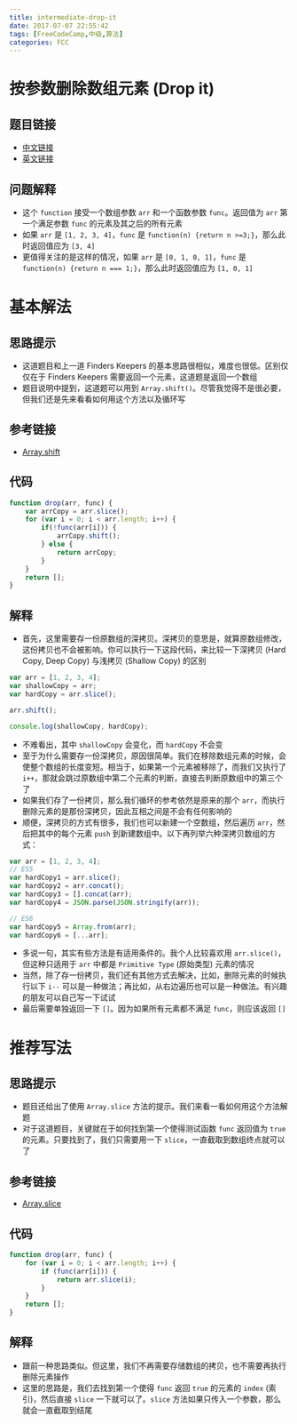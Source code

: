```yaml
---
title: intermediate-drop-it
date: 2017-07-07 22:55:42
tags: [FreeCodeCamp,中级,算法]
categories: FCC
---
```


# 按参数删除数组元素 (Drop it)

## 题目链接
- [中文链接](https://freecodecamp.cn/challenges/drop-it)
- [英文链接](https://freecodecamp.com/challenges/drop-it)

## 问题解释
- 这个 `function` 接受一个数组参数 `arr` 和一个函数参数 `func`。返回值为 `arr` 第一个满足参数 `func` 的元素及其之后的所有元素
- 如果 `arr` 是 `[1, 2, 3, 4]`，`func` 是 `function(n) {return n >=3;}`，那么此时返回值应为 `[3, 4]`
- 更值得关注的是这样的情况，如果 `arr` 是 `[0, 1, 0, 1]`，`func` 是 `function(n) {return n === 1;}`，那么此时返回值应为 `[1, 0, 1]`

<!--more-->

# 基本解法
## 思路提示
- 这道题目和上一道 Finders Keepers 的基本思路很相似，难度也很低。区别仅仅在于 Finders Keepers 需要返回一个元素，这道题是返回一个数组
- 题目说明中提到，这道题可以用到 `Array.shift()`。尽管我觉得不是很必要，但我们还是先来看看如何用这个方法以及循环写

## 参考链接
- [Array.shift](https://developer.mozilla.org/zh-CN/docs/Web/JavaScript/Reference/Global_Objects/Array/shift)

## 代码
```js
function drop(arr, func) {
    var arrCopy = arr.slice();
    for (var i = 0; i < arr.length; i++) {
        if(!func(arr[i])) {
            arrCopy.shift();
        } else {
            return arrCopy;
        }
    }
    return [];
}
```

## 解释
- 首先，这里需要存一份原数组的深拷贝。深拷贝的意思是，就算原数组修改，这份拷贝也不会被影响。你可以执行一下这段代码，来比较一下深拷贝 (Hard Copy, Deep Copy) 与浅拷贝 (Shallow Copy) 的区别

```js
var arr = [1, 2, 3, 4];
var shallowCopy = arr;
var hardCopy = arr.slice();

arr.shift();

console.log(shallowCopy, hardCopy);
```

- 不难看出，其中 `shallowCopy` 会变化，而 `hardCopy` 不会变
- 至于为什么需要存一份深拷贝，原因很简单。我们在移除数组元素的时候，会使整个数组的长度变短。相当于，如果第一个元素被移除了，而我们又执行了 `i++`，那就会跳过原数组中第二个元素的判断，直接去判断原数组中的第三个了
- 如果我们存了一份拷贝，那么我们循环的参考依然是原来的那个 `arr`，而执行删除元素的是那份深拷贝，因此互相之间是不会有任何影响的
- 顺便，深拷贝的方式有很多，我们也可以新建一个空数组，然后遍历 `arr`，然后把其中的每个元素 `push` 到新建数组中。以下再列举六种深拷贝数组的方式：

```js
var arr = [1, 2, 3, 4];
// ES5
var hardCopy1 = arr.slice();
var hardCopy2 = arr.concat();
var hardCopy3 = [].concat(arr);
var hardCopy4 = JSON.parse(JSON.stringify(arr));

// ES6
var hardCopy5 = Array.from(arr);
var hardCopy6 = [...arr];
```

- 多说一句，其实有些方法是有适用条件的。我个人比较喜欢用 `arr.slice()`，但这种只适用于 `arr` 中都是 `Primitive Type` (原始类型) 元素的情况
- 当然，除了存一份拷贝，我们还有其他方式去解决，比如，删除元素的时候执行以下 `i--` 可以是一种做法；再比如，从右边遍历也可以是一种做法。有兴趣的朋友可以自己写一下试试
- 最后需要单独返回一下 `[]`。因为如果所有元素都不满足 `func`，则应该返回 `[]`

# 推荐写法
## 思路提示
- 题目还给出了使用 `Array.slice` 方法的提示。我们来看一看如何用这个方法解题
- 对于这道题目，关键就在于如何找到第一个使得测试函数 `func` 返回值为 `true` 的元素。只要找到了，我们只需要用一下 `slice`，一直截取到数组终点就可以了

## 参考链接
- [Array.slice](https://developer.mozilla.org/zh-CN/docs/Web/JavaScript/Reference/Global_Objects/Array/slice)

## 代码
```js
function drop(arr, func) {
    for (var i = 0; i < arr.length; i++) {
        if (func(arr[i])) {
            return arr.slice(i);
        }
    }
    return [];
}
```

## 解释
- 跟前一种思路类似。但这里，我们不再需要存储数组的拷贝，也不需要再执行删除元素操作
- 这里的思路是，我们去找到第一个使得 `func` 返回 `true` 的元素的 `index` (索引)，然后直接 `slice` 一下就可以了。`slice` 方法如果只传入一个参数，那么就会一直截取到结尾